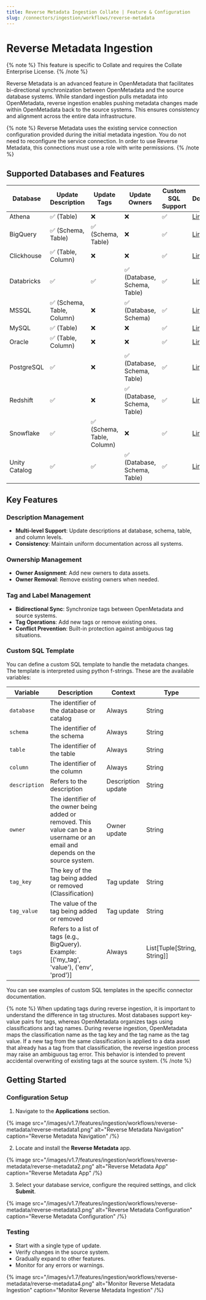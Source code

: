 ```yaml
---
title: Reverse Metadata Ingestion Collate | Feature & Configuration
slug: /connectors/ingestion/workflows/reverse-metadata
---
```


# Reverse Metadata Ingestion
{% note %}
This feature is specific to Collate and requires the Collate Enterprise License.
{% /note %}

Reverse Metadata is an advanced feature in OpenMetadata that facilitates bi-directional synchronization between OpenMetadata and the source database systems. While standard ingestion pulls metadata into OpenMetadata, reverse ingestion enables pushing metadata changes made within OpenMetadata back to the source systems. This ensures consistency and alignment across the entire data infrastructure.

{% note %}
Reverse Metadata uses the existing service connection configuration provided during the initial metadata ingestion. You do not need to reconfigure the service connection. In order to use Reverse Metadata, this connections must use a role with write permissions.
{% /note %}

## Supported Databases and Features

| Database       | Update Description | Update Tags | Update Owners | Custom SQL Support | Documentation |
|----------------|-------------------|-------------|---------------|-------------------|---------------|
| Athena         | ✅ (Table)        | ❌          | ❌            | ✅                | [Link](/connectors/database/athena#reverse-metadata-ingestion) |
| BigQuery       | ✅ (Schema, Table)| ✅ (Schema, Table) | ❌            | ✅                | [Link](/connectors/database/bigquery#reverse-metadata-ingestion) |
| Clickhouse     | ✅ (Table, Column)| ❌          | ❌            | ✅                | [Link](/connectors/database/clickhouse#reverse-metadata-ingestion) |
| Databricks     | ✅  | ✅  | ✅ (Database, Schema, Table) | ✅                | [Link](/connectors/database/databricks#reverse-metadata-ingestion) |
| MSSQL          | ✅ (Schema, Table, Column) | ❌          | ✅ (Database, Schema) | ✅                | [Link](/connectors/database/mssql#reverse-metadata-ingestion) |
| MySQL          | ✅ (Table)        | ❌          | ❌            | ✅                | [Link](/connectors/database/mysql#reverse-metadata-ingestion) |
| Oracle         | ✅ (Table, Column)| ❌          | ❌            | ✅                | [Link](/connectors/database/oracle#reverse-metadata-ingestion) |
| PostgreSQL     | ✅  | ❌          | ✅ (Database, Schema, Table) | ✅                | [Link](/connectors/database/postgres#reverse-metadata-ingestion) |
| Redshift       | ✅  | ❌          | ✅ (Database, Schema, Table) | ✅                | [Link](/connectors/database/redshift#reverse-metadata-ingestion) |
| Snowflake      | ✅  | ✅ (Schema, Table, Column) | ❌            | ✅                | [Link](/connectors/database/snowflake#reverse-metadata-ingestion) |
| Unity Catalog  | ✅  | ✅  | ✅ (Database, Schema, Table) | ✅                | [Link](/connectors/database/unity-catalog#reverse-metadata-ingestion) |

## Key Features

### Description Management
- **Multi-level Support**: Update descriptions at database, schema, table, and column levels.
- **Consistency**: Maintain uniform documentation across all systems.

### Ownership Management
- **Owner Assignment**: Add new owners to data assets.
- **Owner Removal**: Remove existing owners when needed.

### Tag and Label Management
- **Bidirectional Sync**: Synchronize tags between OpenMetadata and source systems.
- **Tag Operations**: Add new tags or remove existing ones.
- **Conflict Prevention**: Built-in protection against ambiguous tag situations.

### Custom SQL Template

You can define a custom SQL template to handle the metadata changes. The template is interpreted using python f-strings.
These are the available variables:

| Variable | Description | Context | Type |
|----------|-------------| --- | --- |
| `database` | The identifier of the database or catalog | Always | String |
| `schema` | The identifier of the schema | Always | String |
| `table` | The identifier of the table | Always | String |
| `column` | The identifier of the column | Always | String |
| `description` | Refers to the description | Description update | String |
| `owner` | The identifier of the owner being added or removed. This value can be a username or an email and depends on the source system. | Owner update | String |
| `tag_key` | The key of the tag being added or removed (Classification) | Tag update | String |
| `tag_value` | The value of the tag being added or removed | Tag update | String |
| `tags` | Refers to a list of tags (e.g., BigQuery). Example: [('my_tag', 'value'), ('env', 'prod')] | Always | List[Tuple[String, String]] |

You can see examples of custom SQL templates in the specific connector documentation.

{% note %}
When updating tags during reverse ingestion, it is important to understand the difference in tag structures. Most databases support key-value pairs for tags, whereas OpenMetadata organizes tags using classifications and tag names. During reverse ingestion, OpenMetadata maps the classification name as the tag key and the tag name as the tag value. If a new tag from the same classification is applied to a data asset that already has a tag from that classification, the reverse ingestion process may raise an ambiguous tag error. This behavior is intended to prevent accidental overwriting of existing tags at the source system.
{% /note %}

## Getting Started

### Configuration Setup

1. Navigate to the **Applications** section.

{% image
  src="/images/v1.7/features/ingestion/workflows/reverse-metadata/reverse-metadata1.png"
  alt="Reverse Metadata Navigation"
  caption="Reverse Metadata Navigation"
 /%}

2. Locate and install the **Reverse Metadata** app.

{% image
  src="/images/v1.7/features/ingestion/workflows/reverse-metadata/reverse-metadata2.png"
  alt="Reverse Metadata App"
  caption="Reverse Metadata App"
 /%}

3. Select your database service, configure the required settings, and click **Submit**.

{% image
  src="/images/v1.7/features/ingestion/workflows/reverse-metadata/reverse-metadata3.png"
  alt="Reverse Metadata Configuration"
  caption="Reverse Metadata Configuration"
 /%}

### Testing

- Start with a single type of update.
- Verify changes in the source system.
- Gradually expand to other features.
- Monitor for any errors or warnings.

{% image
  src="/images/v1.7/features/ingestion/workflows/reverse-metadata/reverse-metadata4.png"
  alt="Monitor Reverse Metadata Ingestion"
  caption="Monitor Reverse Metadata Ingestion"
 /%}
